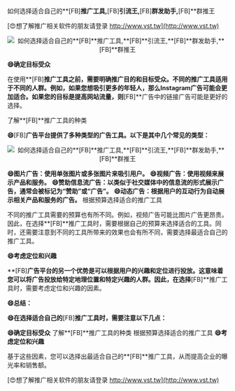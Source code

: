 如何选择适合自己的**[FB]**推广工具,**[FB]**引流王,**[FB]**群发助手,**[FB]**群推王

[😍想了解推广相关软件的朋友请登录 http://www.vst.tw](http://www.vst.tw)

 <center><img src="https://vst.tw/MP4/tuiguang/png/1.png" alt="如何选择适合自己的**[FB]**推广工具,**[FB]**引流王,**[FB]**群发助手,**[FB]**群推王"></center>

**😄确定目标受众**

在使用**[FB]**推广工具之前，需要明确推广目的和目标受众。不同的推广工具适用于不同的人群。例如，如果您想吸引更多的年轻人，那么Instagram广告可能会更加适合。如果您的目标是提高网站流量，则**[FB]**广告中的链接广告可能是更好的选择。

了解**[FB]**推广工具的种类

**😄**[FB]**广告平台提供了多种类型的广告工具。以下是其中几个常见的类型：**

 <center><img src="https://vst.tw/MP4/tuiguang/png/0.png" alt="如何选择适合自己的**[FB]**推广工具,**[FB]**引流王,**[FB]**群发助手,**[FB]**群推王"></center>

**😄图片广告：使用单张图片或多张图片来吸引用户。**
**😄视频广告：使用视频来展示产品和服务。**
**😄赞助信息流广告：以类似于社交媒体中的信息流的形式展示广告，通常会被标记为“赞助”或“广告”。**
**😄动态广告：根据用户的互动行为自动展示相关产品和服务的广告。**
根据预算选择适合的推广工具

不同的推广工具需要的预算也有所不同。例如，视频广告可能比图片广告更昂贵。因此，在选择**[FB]**推广工具时，需要根据自己的预算来选择适合的工具。同时，还需要注意到不同的工具所带来的效果也会有所不同，需要选择最适合自己的推广工具。

**😄考虑定位和兴趣**

**[FB]**广告平台的另一个优势是可以根据用户的兴趣和定位进行投放。这意味着您可以将广告投放给特定地理位置和特定兴趣的人群。因此，在选择**[FB]**推广工具时，需要考虑定位和兴趣的因素。

**😄总结：**

**😄在选择适合自己的**[FB]**推广工具时，需要注意以下几点：**

**😄确定目标受众**
了解**[FB]**推广工具的种类
根据预算选择适合的推广工具
**😄考虑定位和兴趣**

基于这些因素，您可以选择出最适合自己的**[FB]**推广工具，从而提高企业的曝光率和销售额。

[😍想了解推广相关软件的朋友请登录 http://www.vst.tw](http://www.vst.tw)



